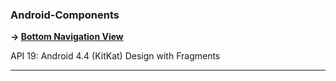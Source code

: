 ### Android-Components ###

**-> [Bottom Navigation View](https://github.com/OzgurBIKMAZ/Android-Components/tree/master/BottomNavigationView)**

API 19: Android 4.4 (KitKat)
Design with Fragments

---------------------------------------------------------------------------------------

